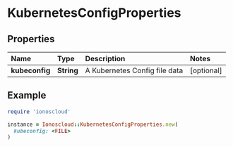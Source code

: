 # KubernetesConfigProperties

## Properties

| Name | Type | Description | Notes |
| :--- | :--- | :--- | :--- |
| **kubeconfig** | **String** | A Kubernetes Config file data | \[optional\] |

## Example

```ruby
require 'ionoscloud'

instance = Ionoscloud::KubernetesConfigProperties.new(
  kubeconfig: <FILE>
)
```

